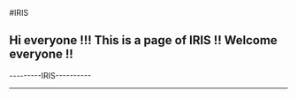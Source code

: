 #IRIS


Hi everyone !!!
This is a page of IRIS !!
Welcome everyone !!
---------------------- 

---------IRIS---------- 

---------------------- 
